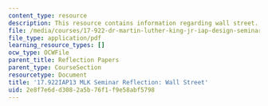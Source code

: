 ```yaml
---
content_type: resource
description: This resource contains information regarding wall street.
file: /media/courses/17-922-dr-martin-luther-king-jr-iap-design-seminar-january-iap-2013/2e8f7e6dd3082a5b76f1f9e58abf5798_MIT17_922IAP13_RefPapr5E.pdf
file_type: application/pdf
learning_resource_types: []
ocw_type: OCWFile
parent_title: Reflection Papers
parent_type: CourseSection
resourcetype: Document
title: '17.922IAP13 MLK Seminar Reflection: Wall Street'
uid: 2e8f7e6d-d308-2a5b-76f1-f9e58abf5798
---
```

